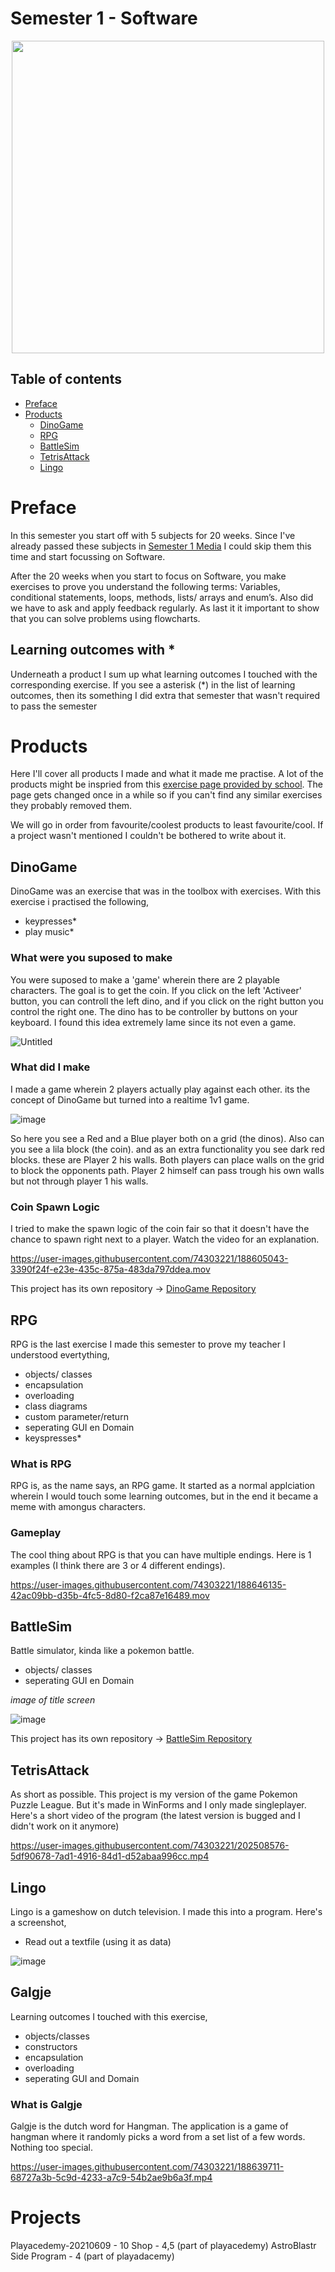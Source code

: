 # Semester 1 - Software

<p align="center">
  <img src="https://github.com/user-attachments/assets/633af9c8-6be8-4c16-88a2-3c22192bc9f4" width="500" />
</p>

## Table of contents
 - [Preface](#preface)
 - [Products](#products)
   - [DinoGame](#dinogame)
   - [RPG](#rpg)
   - [BattleSim](#battlesim)
   - [TetrisAttack](#tetrisattack)
   - [Lingo](#lingo) 
 
# Preface
In this semester you start off with 5 subjects for 20 weeks. Since I've already passed these subjects in [Semester 1 Media](https://github.com/CrossyChainsaw/School-Semester-Summaries/tree/master/Semester%201%20-%20Media) I could skip them this time and start focussing on Software.
 
After the 20 weeks when you start to focus on Software, you make exercises to prove you understand the following terms: Variables, conditional statements, loops, methods, lists/ arrays and enum’s. Also did we have to ask and apply feedback regularly. As last it it important to show that you can solve problems using flowcharts.

## Learning outcomes with *
Underneath a product I sum up what learning outcomes I touched with the corresponding exercise. If you see a asterisk (*) in the list of learning outcomes, then its something I did extra that semester that wasn't required to pass the semester

# Products
Here I'll cover all products I made and what it made me practise. A lot of the products might be inspried from this [exercise page provided by school](https://stasemsoft.github.io/softwarematerial/docs/objects/). The page gets changed once in a while so if you can't find any similar exercises they probably removed them.

We will go in order from favourite/coolest products to least favourite/cool. If a project wasn't mentioned I couldn't be bothered to write about it.

## DinoGame
DinoGame was an exercise that was in the toolbox with exercises. With this exercise i practised the following,
- keypresses*
- play music*

### What were you suposed to make
You were suposed to make a 'game' wherein there are 2 playable characters. The goal is to get the coin. If you click on the left 'Activeer' button, you can controll the left dino, and if you click on the right button you control the right one. The dino has to be controller by buttons on your keyboard. I found this idea extremely lame since its not even a game.

![Untitled](https://user-images.githubusercontent.com/74303221/188607116-0e2b89c6-976a-4eb2-a34c-82b8ede9e282.png)

### What did I make
I made a game wherein 2 players actually play against each other. its the concept of DinoGame but turned into a realtime 1v1 game.

![image](https://user-images.githubusercontent.com/74303221/188598823-39a3a837-a70b-4fd3-a1f8-4cd13c75cf57.png)

So here you see a Red and a Blue player both on a grid (the dinos). Also can you see a lila block (the coin). and as an extra functionality you see dark red blocks. these are Player 2 his walls. Both players can place walls on the grid to block the opponents path. Player 2 himself can pass trough his own walls but not through player 1 his walls. 

### Coin Spawn Logic
I tried to make the spawn logic of the coin fair so that it doesn't have the chance to spawn right next to a player. Watch the video for an explanation.

https://user-images.githubusercontent.com/74303221/188605043-3390f24f-e23e-435c-875a-483da797ddea.mov

This project has its own repository -> [DinoGame Repository](https://github.com/CrossyChainsaw2/DinoGame)

## RPG
RPG is the last exercise I made this semester to prove my teacher I understood evertything,
- objects/ classes
- encapsulation
- overloading
- class diagrams
- custom parameter/return
- seperating GUI en Domain
- keyspresses*

### What is RPG
RPG is, as the name says, an RPG game. It started as a normal applciation wherein I would touch some learning outcomes, but in the end it became a meme with amongus characters.

### Gameplay
The cool thing about RPG is that you can have multiple endings. Here is 1 examples (I think there are 3 or 4 different endings).

https://user-images.githubusercontent.com/74303221/188646135-42ac09bb-d35b-4fc5-8d80-f2ca87e16489.mov

## BattleSim
Battle simulator, kinda like a pokemon battle. 
- objects/ classes
- seperating GUI en Domain

_image of title screen_

![image](https://user-images.githubusercontent.com/74303221/202509230-148a4ae8-9258-4879-a3b7-17aa106ad633.png)

This project has its own repository -> [BattleSim Repository](https://github.com/CrossyChainsaw/BattleSim)

## TetrisAttack
As short as possible. This project is my version of the game Pokemon Puzzle League. But it's made in WinForms and I only made singleplayer. Here's a short video of the program (the latest version is bugged and I didn't work on it anymore)

https://user-images.githubusercontent.com/74303221/202508576-5df90678-7ad1-4916-84d1-d52abaa996cc.mp4

## Lingo
Lingo is a gameshow on dutch television. I made this into a program. Here's a screenshot,
- Read out a textfile (using it as data)

![image](https://user-images.githubusercontent.com/74303221/202525299-a85cacf0-f55c-486a-8e23-2fa21c1aed35.png)

## Galgje
Learning outcomes I touched with this exercise,
- objects/classes
- constructors
- encapsulation
- overloading
- seperating GUI and Domain

### What is Galgje
Galgje is the dutch word for Hangman. The application is a game of hangman where it randomly picks a word from a set list of a few words. Nothing too special.

https://user-images.githubusercontent.com/74303221/188639711-68727a3b-5c9d-4233-a7c9-54b2ae9b6a3f.mp4

# Projects

Playacedemy-20210609 - 10
Shop - 4,5 (part of playacedemy)
AstroBlastr Side Program - 4 (part of playadacemy)
